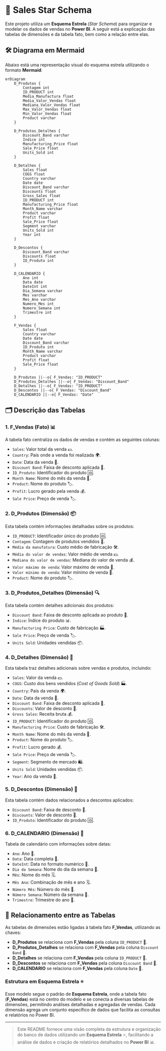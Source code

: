 # 🌟 Sales Star Schema

Este projeto utiliza um **Esquema Estrela** (*Star Schema*) para organizar e modelar os dados de vendas no **Power BI**. A seguir está a explicação das tabelas de dimensões e da tabela fato, bem como a relação entre elas.

## 🛠️ Diagrama em Mermaid

Abaixo está uma representação visual do esquema estrela utilizando o formato **Mermaid**:

```mermaid
erDiagram
    D_Produtos {
        Contagem int
        ID_PRODUCT int
        Media_Manufactura float
        Media_Valor_Vendas float
        Mediana_Valor_Vendas float
        Max_Valor_Vendas float
        Min_Valor_Vendas float
        Product varchar
    }

    D_Produtos_Detalhes {
        Discount_Band varchar
        Indice int
        Manufacturing_Price float
        Sale_Price float
        Units_Sold int
    }

    D_Detalhes {
        Sales float
        COGS float
        Country varchar
        Date date
        Discount_Band varchar
        Discounts float
        Gross_Sales float
        ID_PRODUCT int
        Manufacturing_Price float
        Month_Name varchar
        Product varchar
        Profit float
        Sale_Price float
        Segment varchar
        Units_Sold int
        Year int
    }

    D_Descontos {
        Discount_Band varchar
        Discounts float
        ID_Produto int
    }

    D_CALENDARIO {
        Ano int
        Data date
        DateInt int
        Dia_Semana varchar
        Mes varchar
        Mes_Ano varchar
        Numero_Mes int
        Numero_Semana int
        Trimestre int
    }

    F_Vendas {
        Sales float
        Country varchar
        Date date
        Discount_Band varchar
        ID_Produto int
        Month_Name varchar
        Product varchar
        Profit float
        Sale_Price float
    }

    D_Produtos ||--o{ F_Vendas: "ID_PRODUCT"
    D_Produtos_Detalhes ||--o{ F_Vendas: "Discount_Band"
    D_Detalhes ||--o{ F_Vendas: "ID_PRODUCT"
    D_Descontos ||--o{ F_Vendas: "Discount_Band"
    D_CALENDARIO ||--o{ F_Vendas: "Date"
```


## 🗂️ Descrição das Tabelas

### 1. **F_Vendas** (Fato) 📊
A tabela fato centraliza os dados de vendas e contém as seguintes colunas:

- `Sales`: Valor total da venda 💵.
- `Country`: País onde a venda foi realizada 🌍.
- `Date`: Data da venda 📅.
- `Discount Band`: Faixa de desconto aplicada 💸.
- `ID_Produto`: Identificador do produto 🆔.
- `Month Name`: Nome do mês da venda 📆.
- `Product`: Nome do produto 🏷️.
- `Profit`: Lucro gerado pela venda 💰.
- `Sale Price`: Preço de venda 🏷️.

### 2. **D_Produtos** (Dimensão) 📦
Esta tabela contém informações detalhadas sobre os produtos:

- `ID_PRODUCT`: Identificador único do produto 🆔.
- `Contagem`: Contagem de produtos vendidos 🔢.
- `Média da manufatura`: Custo médio de fabricação 🛠️.
- `Média do valor de vendas`: Valor médio de venda 💵.
- `Mediana do valor de vendas`: Mediana do valor de venda 💰.
- `Valor máximo de venda`: Valor máximo de venda 💸.
- `Valor mínimo de venda`: Valor mínimo de venda 🔻.
- `Product`: Nome do produto 🏷️.

### 3. **D_Produtos_Detalhes** (Dimensão) 🔍
Esta tabela contém detalhes adicionais dos produtos:

- `Discount Band`: Faixa de desconto aplicada ao produto 💸.
- `Indice`: Índice do produto 📊.
- `Manufacturing Price`: Custo de fabricação 🏭.
- `Sale Price`: Preço de venda 🏷️.
- `Units Sold`: Unidades vendidas 📦.

### 4. **D_Detalhes** (Dimensão) 📝
Esta tabela traz detalhes adicionais sobre vendas e produtos, incluindo:

- `Sales`: Valor da venda 💵.
- `COGS`: Custo dos bens vendidos (*Cost of Goods Sold*) 🏭.
- `Country`: País da venda 🌍.
- `Date`: Data da venda 📅.
- `Discount Band`: Faixa de desconto aplicada 💸.
- `Discounts`: Valor de desconto 🔖.
- `Gross Sales`: Receita bruta 💰.
- `ID_PRODUCT`: Identificador do produto 🆔.
- `Manufacturing Price`: Custo de fabricação 🛠️.
- `Month Name`: Nome do mês da venda 📆.
- `Product`: Nome do produto 🏷️.
- `Profit`: Lucro gerado 💰.
- `Sale Price`: Preço de venda 🏷️.
- `Segment`: Segmento de mercado 🛍️.
- `Units Sold`: Unidades vendidas 📦.
- `Year`: Ano da venda 📅.

### 5. **D_Descontos** (Dimensão) 💸
Esta tabela contém dados relacionados a descontos aplicados:

- `Discount Band`: Faixa de desconto 💸.
- `Discounts`: Valor de desconto 🔖.
- `ID_Produto`: Identificador do produto 🆔.

### 6. **D_CALENDARIO** (Dimensão) 📅
Tabela de calendário com informações sobre datas:

- `Ano`: Ano 📅.
- `Data`: Data completa 📅.
- `DateInt`: Data no formato numérico 🔢.
- `Dia da Semana`: Nome do dia da semana 📆.
- `Mês`: Nome do mês 🗓️.
- `Mês Ano`: Combinação de mês e ano 🗓️.
- `Número Mês`: Número do mês 🔢.
- `Número Semana`: Número da semana 📆.
- `Trimestre`: Trimestre do ano 🔄.

## 🔗 Relacionamento entre as Tabelas

As tabelas de dimensões estão ligadas à tabela fato **F_Vendas**, utilizando as chaves:

- **D_Produtos** se relaciona com **F_Vendas** pela coluna `ID_PRODUCT` 🔗.
- **D_Produtos_Detalhes** se relaciona com **F_Vendas** pela coluna `Discount Band` 🔗.
- **D_Detalhes** se relaciona com **F_Vendas** pela coluna `ID_PRODUCT` 🔗.
- **D_Descontos** se relaciona com **F_Vendas** pela coluna `Discount Band` 🔗.
- **D_CALENDARIO** se relaciona com **F_Vendas** pela coluna `Date` 🔗.

### Estrutura em Esquema Estrela ⭐

Esse modelo segue o padrão de **Esquema Estrela**, onde a tabela fato (**F_Vendas**) está no centro do modelo e se conecta a diversas tabelas de dimensões, permitindo análises detalhadas e agregadas de vendas. Cada dimensão agrega um conjunto específico de dados que facilita as consultas e relatórios no Power BI.

---

> Este README fornece uma visão completa da estrutura e organização do banco de dados utilizando um **Esquema Estrela** ⭐, facilitando a análise de dados e criação de relatórios detalhados no **Power BI** 📊.

